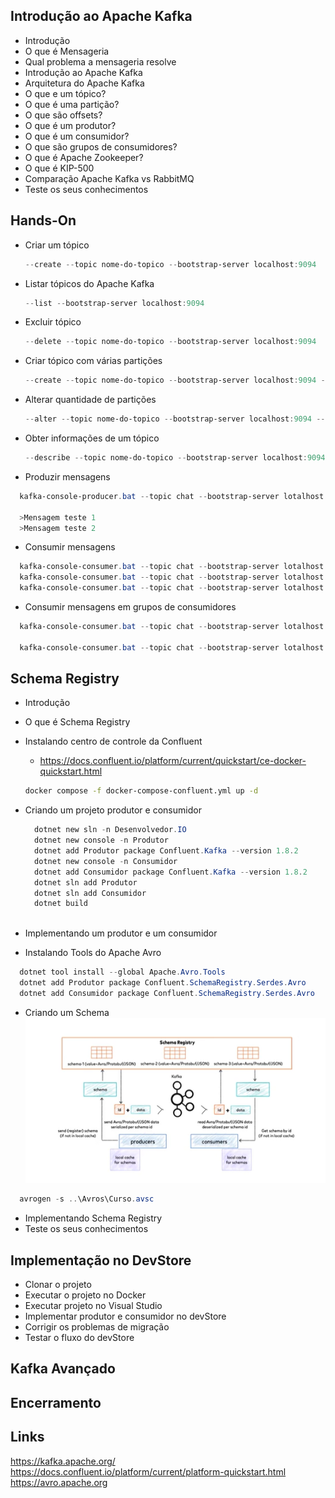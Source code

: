 ## Introdução ao Apache Kafka
* Introdução
* O que é Mensageria
* Qual problema a mensageria resolve
* Introdução ao Apache Kafka
* Arquitetura do Apache Kafka
* O que e um tópico?
* O que é uma partição?
* O que são offsets?
* O que é um produtor?
* O que é um consumidor?
* O que são grupos de consumidores?
* O que é Apache Zookeeper?
* O que é KIP-500
* Comparação Apache Kafka vs RabbitMQ
* Teste os seus conhecimentos

## Hands-On
* Criar um tópico
  ```powershell
  --create --topic nome-do-topico --bootstrap-server localhost:9094
  ```
* Listar tópicos do Apache Kafka
  ```powershell
  --list --bootstrap-server localhost:9094
  ```  
* Excluir tópico
  ```powershell
  --delete --topic nome-do-topico --bootstrap-server localhost:9094
  ``` 
* Criar tópico com várias partições
  ```powershell
  --create --topic nome-do-topico --bootstrap-server localhost:9094 --partitions 2 --replication-factor 2
  ```
* Alterar quantidade de partições
  ```powershell
  --alter --topic nome-do-topico --bootstrap-server localhost:9094 --partitions 3 
  ```
* Obter informações de um tópico
  ```powershell
  --describe --topic nome-do-topico --bootstrap-server localhost:9094
  ```
* Produzir mensagens
```powershell
  kafka-console-producer.bat --topic chat --bootstrap-server lotalhost:9094

  >Mensagem teste 1
  >Mensagem teste 2
```
* Consumir mensagens
```powershell
  kafka-console-consumer.bat --topic chat --bootstrap-server lotalhost:9094
  kafka-console-consumer.bat --topic chat --bootstrap-server lotalhost:9094 --from-beginning
  kafka-console-consumer.bat --topic chat --bootstrap-server lotalhost:9094 --from-beginning  --property print.partition=true --property print.offset=true
```
* Consumir mensagens em grupos de consumidores
```powershell
  kafka-console-consumer.bat --topic chat --bootstrap-server lotalhost:9094 --from-beginning  --property print.partition=true --property print.offset=true --group grupo1

  kafka-console-consumer.bat --topic chat --bootstrap-server lotalhost:9094 --from-beginning  --property print.partition=true --property print.offset=true --group grupo2  
```
## Schema Registry
* Introdução
* O que é Schema Registry
* Instalando centro de controle da Confluent
  * https://docs.confluent.io/platform/current/quickstart/ce-docker-quickstart.html
  ```bash
  docker compose -f docker-compose-confluent.yml up -d
  ```
* Criando um projeto produtor e consumidor
  ```powershell
    dotnet new sln -n Desenvolvedor.IO
    dotnet new console -n Produtor
    dotnet add Produtor package Confluent.Kafka --version 1.8.2
    dotnet new console -n Consumidor
    dotnet add Consumidor package Confluent.Kafka --version 1.8.2
    dotnet sln add Produtor
    dotnet sln add Consumidor
    dotnet build
    
  ```
* Implementando um produtor e um consumidor

* Instalando Tools do Apache Avro
```csharp
  dotnet tool install --global Apache.Avro.Tools
  dotnet add Produtor package Confluent.SchemaRegistry.Serdes.Avro
  dotnet add Consumidor package Confluent.SchemaRegistry.Serdes.Avro
```
* Criando um Schema
![Alt text](imgs/image.png)
```csharp
  avrogen -s ..\Avros\Curso.avsc

```

* Implementando Schema Registry
* Teste os seus conhecimentos

## Implementação no DevStore
* Clonar o projeto
* Executar o projeto no Docker
* Executar projeto no Visual Studio
* Implementar produtor e consumidor no devStore
* Corrigir os problemas de migração
* Testar o fluxo do devStore

## Kafka Avançado
## Encerramento

## Links
https://kafka.apache.org/
https://docs.confluent.io/platform/current/platform-quickstart.html
https://avro.apache.org





